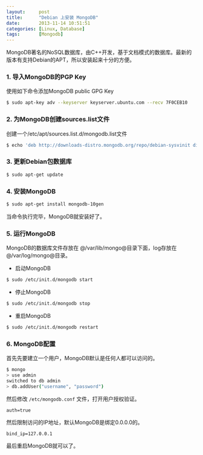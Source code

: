 ```yaml
---
layout:     post
title:      "Debian 上安装 MongoDB"
date:       2013-11-14 10:51:51
categories: [Linux, Database]
tags:       [Mongodb]
---
```


MongoDB著名的NoSQL数据库，由C++开发，基于文档模式的数据库。最新的版本有支持Debian的APT，所以安装起来十分的方便。
<!--more-->

### 1. 导入MongoDB的PGP Key

使用如下命令添加MongoDB public GPG Key

```bash
$ sudo apt-key adv --keyserver keyserver.ubuntu.com --recv 7F0CEB10
```

### 2. 为MongoDB创建sources.list文件

创建一个/etc/apt/sources.list.d/mongodb.list文件

```bash
$ echo 'deb http://downloads-distro.mongodb.org/repo/debian-sysvinit dist 10gen' | sudo tee /etc/apt/sources.list.d/mongodb.list
```

### 3. 更新Debian包数据库

```bash
$ sudo apt-get update
```

### 4. 安装MongoDB

```bash
$ sudo apt-get install mongodb-10gen
```

当命令执行完毕，MongoDB就安装好了。

### 5. 运行MongoDB

MongoDB的数据库文件存放在 @/var/lib/mongo@目录下面，log存放在 @/var/log/mongo@目录。

- 启动MongoDB

```bash
$ sudo /etc/init.d/mongodb start
```

- 停止MongoDB

```bash
$ sudo /etc/init.d/mongodb stop
```

- 重启MongoDB

```bash
$ sudo /etc/init.d/mongodb restart
```

### 6. MongoDB配置

首先先要建立一个用户，MongoDB默认是任何人都可以访问的。

```bash
$ mongo
> use admin
switched to db admin
> db.addUser("username", "password")
```

然后修改 `/etc/mongodb.conf` 文件，打开用户授权验证。

```
auth=true
```

然后限制访问的IP地址，默认MongoDB是绑定0.0.0.0的。

```
bind_ip=127.0.0.1
```

最后重启MongoDB就可以了。
